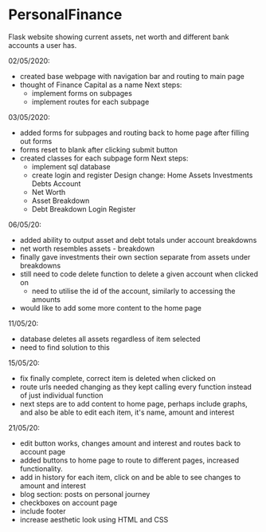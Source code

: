 # PersonalFinance
Flask website showing current assets, net worth and different bank accounts a user has.

02/05/2020:
- created base webpage with navigation bar and routing to main page
- thought of Finance Capital as a name
  Next steps:
  - implement forms on subpages
  - implement routes for each subpage
  
03/05/2020:
- added forms for subpages and routing back to home page after filling out forms
- forms reset to blank after clicking submit button
- created classes for each subpage form
  Next steps:
  - implement sql database
  - create login and register
Design change:
Home
Assets
Investments
Debts
Account
  - Net Worth
  - Asset Breakdown
  - Debt Breakdown
Login
Register

06/05/20:
- added ability to output asset and debt totals under account breakdowns
- net worth resembles assets - breakdown
- finally gave investments their own section separate from assets under breakdowns
- still need to code delete function to delete a given account when clicked on
  - need to utilise the id of the account, similarly to accessing the amounts
- would like to add some more content to the home page

11/05/20:
- database deletes all assets regardless of item selected
- need to find solution to this

15/05/20:
- fix finally complete, correct item is deleted when clicked on
- route urls needed changing as they kept calling every function instead of just individual function
- next steps are to add content to home page, perhaps include graphs, and also be able to edit each item, it's name, amount and interest

21/05/20:
- edit button works, changes amount and interest and routes back to account page
- added buttons to home page to route to different pages, increased functionality. 
- add in history for each item, click on and be able to see changes to amount and interest
- blog section: posts on personal journey
- checkboxes on account page
- include footer
- increase aesthetic look using HTML and CSS